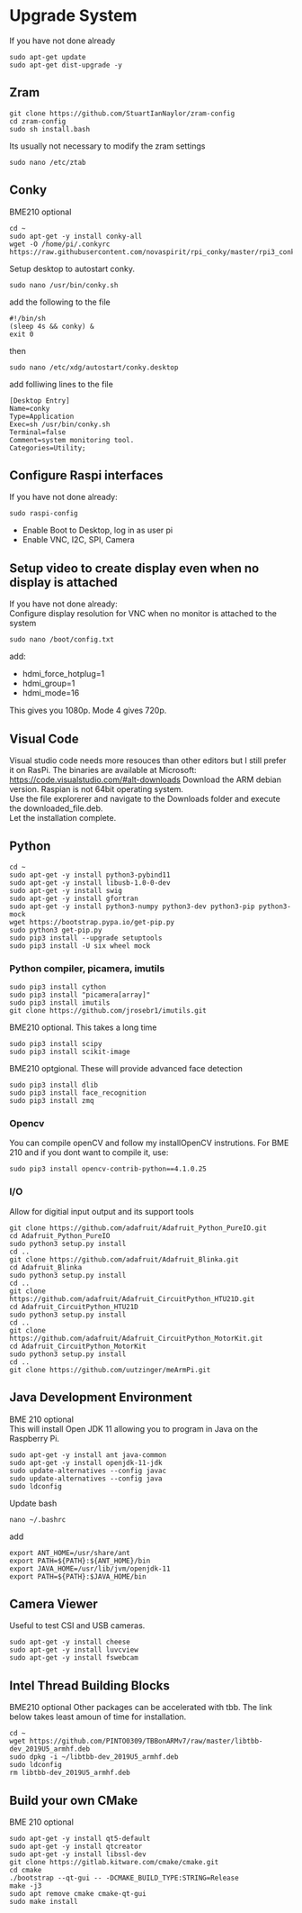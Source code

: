 # Upgrade System
If you have not done already  
```
sudo apt-get update
sudo apt-get dist-upgrade -y
```
## Zram
```
git clone https://github.com/StuartIanNaylor/zram-config
cd zram-config
sudo sh install.bash
```
Its usually not necessary to modify the zram settings
```
sudo nano /etc/ztab
```

## Conky
BME210 optional  
```
cd ~
sudo apt-get -y install conky-all
wget -O /home/pi/.conkyrc https://raw.githubusercontent.com/novaspirit/rpi_conky/master/rpi3_conkyrc
```
Setup desktop to autostart conky.
```
sudo nano /usr/bin/conky.sh
```
add the following to the file
```
#!/bin/sh
(sleep 4s && conky) &
exit 0
```
then
```
sudo nano /etc/xdg/autostart/conky.desktop 
```
add folliwing lines to the file
```
[Desktop Entry]
Name=conky
Type=Application
Exec=sh /usr/bin/conky.sh
Terminal=false
Comment=system monitoring tool.
Categories=Utility;
```

## Configure Raspi interfaces
If you have not done already:
```
sudo raspi-config
```
* Enable Boot to Desktop, log in as user pi
* Enable VNC, I2C, SPI, Camera

## Setup video to create display even when no display is attached
If you have not done already:  
Configure display resolution for VNC when no monitor is attached to the system
```
sudo nano /boot/config.txt
```
add:
* hdmi_force_hotplug=1
* hdmi_group=1
* hdmi_mode=16

This gives you 1080p. Mode 4 gives 720p.

## Visual Code 
Visual studio code needs more resouces than other editors but I still prefer it on RasPi. The binaries are available at Microsoft: 
https://code.visualstudio.com/#alt-downloads
Download the ARM debian version. Raspian is not 64bit operating system.  
Use the file explorerer and navigate to the Downloads folder and execute the downloaded_file.deb.  
Let the installation complete.  

## Python
```
cd ~
sudo apt-get -y install python3-pybind11
sudo apt-get -y install libusb-1.0-0-dev
sudo apt-get -y install swig
sudo apt-get -y install gfortran
sudo apt-get -y install python3-numpy python3-dev python3-pip python3-mock
wget https://bootstrap.pypa.io/get-pip.py
sudo python3 get-pip.py
sudo pip3 install --upgrade setuptools
sudo pip3 install -U six wheel mock

```

### Python compiler, picamera, imutils
```
sudo pip3 install cython
sudo pip3 install "picamera[array]"
sudo pip3 install imutils
git clone https://github.com/jrosebr1/imutils.git
```

BME210 optional. This takes a long time  
```
sudo pip3 install scipy
sudo pip3 install scikit-image
```

BME210 optgional. These will provide advanced face detection  
```
sudo pip3 install dlib
sudo pip3 install face_recognition
sudo pip3 install zmq
```

### Opencv
You can compile openCV and follow my installOpenCV instrutions.
For BME 210 and if you dont want to compile it, use:  
```
sudo pip3 install opencv-contrib-python==4.1.0.25
```

### I/O 
Allow for digitial input output and its support tools
```
git clone https://github.com/adafruit/Adafruit_Python_PureIO.git
cd Adafruit_Python_PureIO
sudo python3 setup.py install
cd ..
git clone https://github.com/adafruit/Adafruit_Blinka.git
cd Adafruit_Blinka
sudo python3 setup.py install
cd ..
git clone https://github.com/adafruit/Adafruit_CircuitPython_HTU21D.git
cd Adafruit_CircuitPython_HTU21D
sudo python3 setup.py install
cd ..
git clone https://github.com/adafruit/Adafruit_CircuitPython_MotorKit.git
cd Adafruit_CircuitPython_MotorKit
sudo python3 setup.py install
cd ..
git clone https://github.com/uutzinger/meArmPi.git
```
## Java Development Environment
BME 210 optional  
This will install Open JDK 11 allowing you to program in Java on the Raspberry Pi.
```
sudo apt-get -y install ant java-common
sudo apt-get -y install openjdk-11-jdk
sudo update-alternatives --config javac
sudo update-alternatives --config java
sudo ldconfig
```
Update bash 
```
nano ~/.bashrc 
```
add
```
export ANT_HOME=/usr/share/ant
export PATH=${PATH}:${ANT_HOME}/bin
export JAVA_HOME=/usr/lib/jvm/openjdk-11
export PATH=${PATH}:$JAVA_HOME/bin
```
## Camera Viewer
Useful to test CSI and USB cameras.
```
sudo apt-get -y install cheese
sudo apt-get -y install luvcview
sudo apt-get -y install fswebcam
```
## Intel Thread Building Blocks
BME210 optional
Other packages can be accelerated with tbb. The link below takes least amoun of time for installation.
```
cd ~
wget https://github.com/PINTO0309/TBBonARMv7/raw/master/libtbb-dev_2019U5_armhf.deb
sudo dpkg -i ~/libtbb-dev_2019U5_armhf.deb
sudo ldconfig
rm libtbb-dev_2019U5_armhf.deb
```
## Build your own CMake
BME 210 optional
```
sudo apt-get -y install qt5-default
sudo apt-get -y install qtcreator
sudo apt-get -y install libssl-dev
git clone https://gitlab.kitware.com/cmake/cmake.git
cd cmake
./bootstrap --qt-gui -- -DCMAKE_BUILD_TYPE:STRING=Release 
make -j3
sudo apt remove cmake cmake-qt-gui
sudo make install
```
